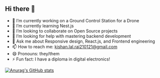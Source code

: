 ## Hi there 👋

- 🔭 I’m currently working on a Ground Control Station for a Drone
- 🌱 I’m currently learning Nest.js
- 👯 I’m looking to collaborate on Open Source projects
- 🤔 I’m looking for help with mastering backend development
- 💬 Ask me about Responsive design, React.js, and Frontend engineering
- 📫 How to reach me: kishan.lal.rai210121@gmail.com
- 😄 Pronouns: they/them
- ⚡ Fun fact: I have a diploma in digital electronics!

[![Anurag's GitHub stats](https://github-readme-stats.vercel.app/api?username=kishn0109)](https://github.com/anuraghazra/github-readme-stats)
